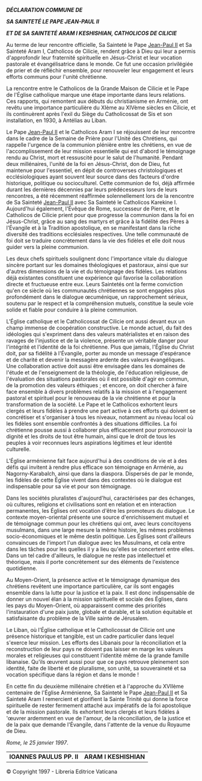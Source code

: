 ***DÉCLARATION COMMUNE DE***

***SA SAINTETÉ LE PAPE JEAN-PAUL II***

***ET DE SA SAINTETÉ ARAM I KESHISHIAN, CATHOLICOS DE CILICIE***

Au terme de leur rencontre officielle, Sa Sainteté le Pape [Jean-Paul II](http://www.vatican.va/holy_father/john_paul_ii/index_fr.htm) et Sa Sainteté Aram I, Catholicos de Cilicie, rendent grâce à Dieu qui leur a permis d'approfondir leur fraternité spirituelle en Jésus-Christ et leur vocation pastorale et évangélisatrice dans le monde. Ce fut une occasion privilégiée de prier et de réfléchir ensemble, pour renouveler leur engagement et leurs efforts communs pour l'unité chrétienne.

La rencontre entre le Catholicos de la Grande Maison de Cilicie et le Pape de l'Église catholique marque une étape importante dans leurs relations. Ces rapports, qui remontent aux débuts du christianisme en Arménie, ont revêtu une importance particulière du XIème au XIVème siècles en Cilicie, et ils continuèrent après l'exil du Siège du Catholicossat de Sis et son installation, en 1930, à Antélias au Liban.

Le Pape [Jean-Paul II](http://www.vatican.va/holy_father/john_paul_ii/index_fr.htm) et le Catholicos Aram I se réjouissent de leur rencontre dans le cadre de la Semaine de Prière pour l'Unité des Chrétiens, qui rappelle l'urgence de la communion plénière entre les chrétiens, en vue de l'accomplissement de leur mission essentielle qui est d'abord le témoignage rendu au Christ, mort et ressuscité pour le salut de l'humanité. Pendant deux millénaires, l'unité de la foi en Jésus-Christ, don de Dieu, fut maintenue pour l'essentiel, en dépit de controverses christologiques et ecclésiologiques ayant souvent leur source dans des facteurs d'ordre historique, politique ou socioculturel. Cette communion de foi, déjà affirmée durant les dernières décennies par leurs prédécesseurs lors de leurs rencontres, a été récemment réaffirmée solennellement lors de la rencontre de Sa Sainteté [Jean-Paul II](http://www.vatican.va/holy_father/john_paul_ii/index_fr.htm) avec Sa Sainteté le Catholicos Karekine I. Aujourd'hui également, l'Évêque de Rome, successeur de Pierre, et le Catholicos de Cilicie prient pour que progresse la communion dans la foi en Jésus-Christ, grâce au sang des martyrs et grâce à la fidélité des Pères à l'Évangile et à la Tradition apostolique, en se manifestant dans la riche diversité des traditions ecclésiales respectives. Une telle communauté de foi doit se traduire concrètement dans la vie des fidèles et elle doit nous guider vers la pleine communion.

Les deux chefs spirituels soulignent donc l'importance vitale du dialogue sincère portant sur les domaines théologiques et pastoraux, ainsi que sur d'autres dimensions de la vie et du témoignage des fidèles. Les relations déjà existantes constituent une expérience qui favorise la collaboration directe et fructueuse entre eux. Leurs Saintetés ont la ferme conviction qu'en ce siècle où les communautés chrétiennes se sont engagées plus profondément dans le dialogue œcuménique, un rapprochement sérieux, soutenu par le respect et la compréhension mutuels, constitue la seule voie solide et fiable pour conduire à la pleine communion.

L'Église catholique et le Catholicossat de Cilicie ont aussi devant eux un champ immense de coopération constructive. Le monde actuel, du fait des idéologies qui s'expriment dans des valeurs matérialistes et en raison des ravages de l'injustice et de la violence, présente un véritable danger pour l'intégrité et l'identité de la foi chrétienne. Plus que jamais, l'Église du Christ doit, par sa fidélité à l'Évangile, porter au monde un message d'espérance et de charité et devenir la messagère ardente des valeurs évangéliques. Une collaboration active doit aussi être envisagée dans les domaines de l'étude et de l'enseignement de la théologie, de l'éducation religieuse, de l'évaluation des situations pastorales où il est possible d'agir en commun, de la promotion des valeurs éthiques ; et encore, on doit chercher à faire face ensemble à divers problèmes relatifs à la mission et à l'engagement pastoral et spirituel pour le renouveau de la vie chrétienne et pour la transformation de la société. Le Pape et le Catholicos exhortent leurs clergés et leurs fidèles à prendre une part active à ces efforts qui doivent se concrétiser et s'organiser à tous les niveaux, notamment au niveau local où les fidèles sont ensemble confrontés à des situations difficiles. La foi chrétienne pousse aussi à collaborer plus efficacement pour promouvoir la dignité et les droits de tout être humain, ainsi que le droit de tous les peuples à voir reconnues leurs aspirations légitimes et leur identité culturelle.

L'Église arménienne fait face aujourd'hui à des conditions de vie et à des défis qui invitent à rendre plus efficace son témoignage en Arménie, au Nagorny-Karabalch, ainsi que dans la diaspora. Dispersés de par le monde, les fidèles de cette Église vivent dans des contextes où le dialogue est indispensable pour sa vie et pour son témoignage.

Dans les sociétés pluralistes d'aujourd'hui, caractérisées par des échanges, où cultures, religions et civilisations sont en relation et en interaction permanentes, les Églises ont vocation d'être les promoteurs du dialogue. Le contexte moyen-oriental présente une source d'enrichissement mutuel et de témoignage commun pour les chrétiens qui ont, avec leurs concitoyens musulmans, dans une large mesure la même histoire, les mêmes problèmes socio-économiques et le même destin politique. Les Églises sont d'ailleurs convaincues de l'import l'un dialogue avec les Musulmans, et cela entre dans les tâches pour les quelles il y a lieu qu'elles se concertent entre elles. Dans un tel cadre d'ailleurs, le dialogue ne reste pas intellectuel et théorique, mais il porte concrètement sur des éléments de l'existence quotidienne.

Au Moyen-Orient, la présence active et le témoignage dynamique des chrétiens revêtent une importance particulière, car ils sont engagés ensemble dans la lutte pour la justice et la paix. Il est donc indispensable de donner un nouvel élan à la mission spirituelle et sociale des Églises, dans les pays du Moyen-Orient, où apparaissent comme des priorités l'instauration d'une paix juste, globale et durable, et la solution équitable et satisfaisante du problème de la Ville sainte de Jérusalem.

Le Liban, où l'Église catholique et le Catholicossat de Cilicie ont une présence historique et tangible, est un cadre particulier dans lequel s'exerce leur mission. Les efforts des Libanais pour la réconciliation et la reconstruction de leur pays ne doivent pas laisser en marge les valeurs morales et religieuses qui constituent l'identité même de la grande famille libanaise. Qu'ils œuvrent aussi pour que ce pays retrouve pleinement son identité, faite de liberté et de pluralisme, son unité, sa souveraineté et sa vocation spécifique dans la région et dans le monde !

En cette fin du deuxième millénaire chrétien et à l'approche du XVIIème centenaire de l'Église Arménienne, Sa Sainteté le Pape [Jean-Paul II](http://www.vatican.va/holy_father/john_paul_ii/index_fr.htm) et Sa Sainteté Aram I remercient et glorifient la Sainte Trinité qui donne la force spirituelle de rester fermement attaché aux impératifs de la foi apostolique et de la mission pastorale. Ils exhortent leurs clergés et leurs fidèles á 'œuvrer ardemment en vue de l'amour, de la réconciliation, de la justice et de la paix que demande l'Évangile, dans l'attente de la venue du Royaume de Dieu.

*Rome, le 25 janvier 1997*.

|     |     |
| --- | --- |
| **IOANNES PAULUS PP. II** | **ARAM I KESHISHIAN** |

© Copyright 1997 - Libreria Editrice Vaticana